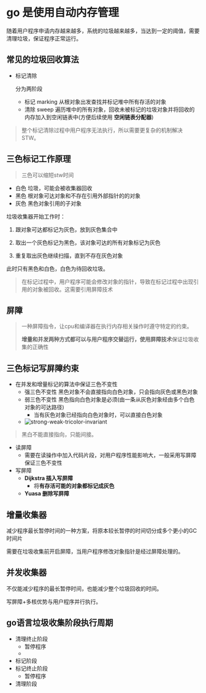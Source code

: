 # go 是使用自动内存管理

随着用户程序申请内存越来越多，系统的垃圾越来越多，当达到一定的阈值，需要清理垃圾，保证程序正常运行。

## 常见的垃圾回收算法

- 标记清除

  分为两阶段

  - 标记 marking 从根对象出发查找并标记堆中所有存活的对象
  - 清除 sweep 遍历堆中的所有对象，回收未被标记的垃圾对象并将回收的内存加入到空闲链表中(方便后续使用 **空闲链表分配器**)

> 整个标记清除过程中用户程序无法执行，所以需要更复杂的机制解决STW。

## 三色标记工作原理

> 三色可以缩短stw时间

- 白色 垃圾，可能会被收集器回收
- 黑色 根对象可达对象和不存在引用外部指针的的对象
- 灰色 黑色对象引用的子对象

垃圾收集器开始工作时：

1. 跟对象可达都标记为灰色，放到灰色集合中

2. 取出一个灰色标记为黑色，该对象可达的所有对象标记为灰色
3. 重复取出灰色继续扫描，直到不存在灰色对象

此时只有黑色和白色，白色为待回收垃圾。

> 在标记过程中，用户程序可能会修改对象的指针，导致在标记过程中出现引用的对象被回收。这需要引用屏障技术

## 屏障

> 一种屏障指令，让cpu和编译器在执行内存相关操作时遵守特定的约束。
>
> **增量和并发两种方式都可以与用户程序交替运行，使用屏障技术**保证垃圾收集的正确性



## 三色标记写屏障约束

- 在并发和增量标记的算法中保证三色不变性
  - 强三色不变性 黑色对象不会直接指向白色对象，只会指向灰色或黑色对象
  - 弱三色不变性 黑色指向白色对象是必须(由一条从灰色对象经由多个白色对象的可达路径)
    - 当有灰色对象已经指向白色对象时，可以直接白色对象
  - ![strong-weak-tricolor-invariant](https://img.draveness.me/2020-03-16-15843705141834-strong-weak-tricolor-invariant.png)

> 黑白不能直接指向，只能间接。

- 读屏障
  - 需要在读操作中加入代码片段，对用户程序性能影响大，一般采用写屏障保证三色不变性
- 写屏障
  - **Dijkstra 插入写屏障**
    - 将**有存活可能的对象都标记成灰色**
  - **Yuasa 删除写屏障**

## 增量收集器

减少程序最长暂停时间的一种方案，将原本较长暂停的时间切分成多个更小的GC时间片

需要在垃圾收集前开启屏障，当用户程序修改对象指针是经过屏障处理的。

## 并发收集器

不仅能减少程序的最长暂停时间，也能减少整个垃圾回收的时间。

写屏障+多核优势与用户程序并行执行。

## go语言垃圾收集阶段执行周期

- 清理终止阶段
  - 暂停程序
  - 
- 标记阶段
- 标记终止阶段
  - 暂停程序
- 清理阶段